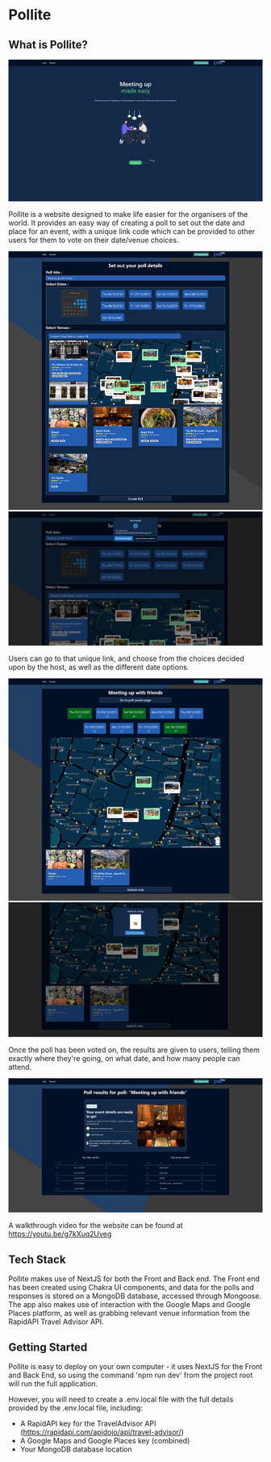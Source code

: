 # Pollite

## What is Pollite?

![Pollite's Home page](public/ReadMeScreenshots/IndexPage.png)

Pollite is a website designed to make life easier for the organisers of the world. It provides an easy way of creating a poll to set out the date and place for an event, with a unique link code which can be provided to other users for them to vote on their date/venue choices.

![Using the Create page](public/ReadMeScreenshots/CreatePage1.png)
![Response given for poll creation](public/ReadMeScreenshots/CreatePage2.png)

Users can go to that unique link, and choose from the choices decided upon by the host, as well as the different date options.

![Voting page run through](public/ReadMeScreenshots/VotePage1.png)
![Results from voting](public/ReadMeScreenshots/VotePage2.png)

Once the poll has been voted on, the results are given to users, telling them exactly where they're going, on what date, and how many people can attend.

![Response given for poll creation](public/ReadMeScreenshots/ResultsPage.png)

A walkthrough video for the website can be found at https://youtu.be/g7kXuq2Uveg

## Tech Stack

Pollite makes use of NextJS for both the Front and Back end. The Front end has been created using Chakra UI components, and data for the polls and responses is stored on a MongoDB database, accessed through Mongoose. The app also makes use of interaction with the Google Maps and Google Places platform, as well as grabbing relevant venue information from the RapidAPI Travel Advisor API.

## Getting Started

Pollite is easy to deploy on your own computer - it uses NextJS for the Front and Back End, so using the command 'npm run dev' from the project root will run the full application.

However, you will need to create a .env.local file with the full details provided by the .env.local file, including:

- A RapidAPI key for the TravelAdvisor API (https://rapidapi.com/apidojo/api/travel-advisor/)
- A Google Maps and Google Places key (combined)
- Your MongoDB database location
